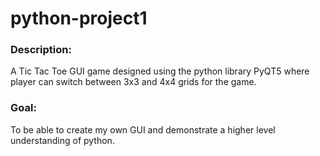 # python-project1

### Description:
A Tic Tac Toe GUI game designed using the python library PyQT5 where player can switch between 3x3 and 4x4 grids for the game. 

### Goal:
To  be able to create my own GUI and demonstrate a higher level understanding of python.


